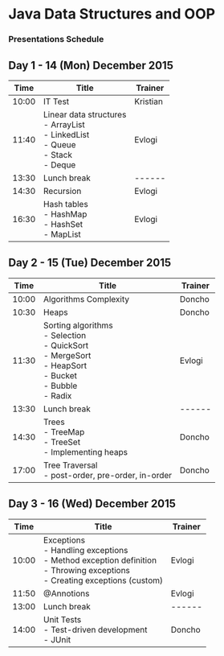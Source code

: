 # Java Data Structures and OOP
###   Presentations Schedule

##  Day 1 - 14 (Mon) December 2015

| Time  | Title                                     | Trainer  |
| ----- | ----------------------------------------- | -------- |
| 10:00 | IT Test                                   | Kristian |
| 11:40 | Linear data structures<br/> - ArrayList<br/> - LinkedList<br/> - Queue<br/> - Stack<br/> - Deque | Evlogi   |
| 13:30 | Lunch break                               | ------   |
| 14:30 | Recursion                                 | Evlogi   |
| 16:30 | Hash tables<br/> - HashMap<br/> - HashSet<br/> - MapList | Evlogi   |

##  Day 2 - 15 (Tue) December 2015

| Time  | Title                       | Trainer |
| ----- | --------------------------- | ------- |
| 10:00 | Algorithms Complexity       | Doncho  |
| 10:30 | Heaps                       | Doncho  |
| 11:30 | Sorting algorithms<br/> - Selection<br/> - QuickSort<br/> - MergeSort<br/> - HeapSort<br/> - Bucket<br/> - Bubble<br/> - Radix          | Evlogi  |
| 13:30 | Lunch break                 | ------  |
| 14:30 | Trees<br/> - TreeMap<br/> - TreeSet<br/> - Implementing heaps  | Doncho  |
| 17:00 | Tree Traversal<br/> - post-order, pre-order, in-order | Doncho  |

##  Day 3 - 16 (Wed) December 2015

| Time  | Title                       | Trainer |
| ----- | --------------------------- | ------- |
| 10:00 | Exceptions<br/> - Handling exceptions<br/> - Method exception definition<br/> - Throwing exceptions<br/> - Creating exceptions (custom) | Evlogi  |
| 11:50 | @Annotions                  | Evlogi  |
| 13:00 | Lunch break                 | ------  |
| 14:00 | Unit Tests<br/> - Test-driven development<br/> - JUnit | Doncho  |